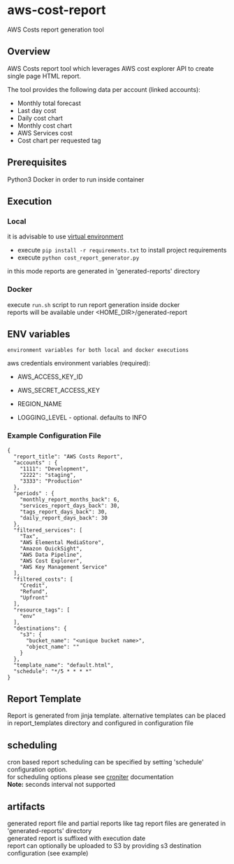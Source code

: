 # aws-cost-report
AWS Costs report generation tool 

## Overview

AWS Costs report tool which leverages AWS cost explorer API to create single page HTML report.<br>

The tool provides the following data per account (linked accounts):
* Monthly total forecast
* Last day cost
* Daily cost chart
* Monthly cost chart 
* AWS Services cost
* Cost chart per requested tag

## Prerequisites

Python3
Docker in order to run inside container

## Execution

### Local
it is advisable to use [virtual environment](https://docs.python.org/3/library/venv.html)
* execute ```pip install -r requirements.txt``` to install project requirements<br>
* execute ```python cost_report_generator.py ```<br>

in this mode reports are generated in 'generated-reports' directory

### Docker
execute ```run.sh``` script to run report generation inside docker<br>
reports will be available under <HOME_DIR>/generated-report


## ENV variables
    environment variables for both local and docker executions
aws credentials environment variables (required):
* AWS_ACCESS_KEY_ID 
* AWS_SECRET_ACCESS_KEY
* REGION_NAME

* LOGGING_LEVEL - optional. defaults to INFO

### Example Configuration File
```
{
  "report_title": "AWS Costs Report",
  "accounts" : {
    "1111": "Development",
    "2222": "staging",
    "3333": "Production"
  },
  "periods" : {
    "monthly_report_months_back": 6,
    "services_report_days_back": 30,
    "tags_report_days_back": 30,
    "daily_report_days_back": 30
  },
  "filtered_services": [
    "Tax",
    "AWS Elemental MediaStore",
    "Amazon QuickSight",
    "AWS Data Pipeline",
    "AWS Cost Explorer",
    "AWS Key Management Service"
  ],
  "filtered_costs": [
    "Credit",
    "Refund",
    "Upfront"
  ],
  "resource_tags": [
    "env"
  ],
  "destinations": {
    "s3": {
      "bucket_name": "<unique bucket name>",
      "object_name": ""
    }
  },
  "template_name": "default.html",
  "schedule": "*/5 * * * *"
}
```

## Report Template
Report is generated from jinja template. alternative templates can be placed in report_templates 
directory and configured in configuration file

## scheduling
cron based report scheduling can be specified by setting 'schedule' configuration option. <br>
for scheduling options please see [croniter](https://pypi.org/project/croniter/) documentation<br>
<b>Note:</b> seconds interval not supported

## artifacts
generated report file and partial reports like tag report files are generated in 'generated-reports' directory<br>
generated report is suffixed with execution date <br>
report can optionally be uploaded to S3 by providing s3 destination configuration (see example) 


